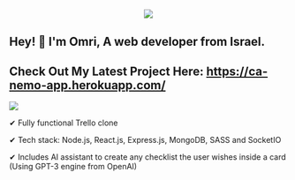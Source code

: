 <h1 align="center">
  <img src="https://svgur.com/i/iuT.svg" />
</h1>

## Hey! 👋 I'm Omri, A web developer from Israel.

## Check Out My Latest Project Here: https://ca-nemo-app.herokuapp.com/

[<img src="https://i.imgur.com/AkKmeAx.png"/>](https://ca-nemo-app.herokuapp.com/)

✔ Fully functional Trello clone

✔ Tech stack: Node.js, React.js, Express.js, MongoDB, SASS and SocketIO

✔ Includes AI assistant to create any checklist the user wishes inside a card (Using GPT-3 engine from OpenAI)
